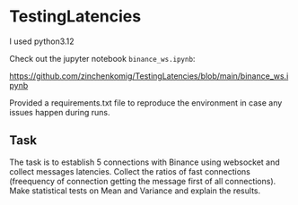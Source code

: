 # TestingLatencies

I used python3.12

Check out the jupyter notebook `binance_ws.ipynb`:

https://github.com/zinchenkomig/TestingLatencies/blob/main/binance_ws.ipynb

Provided a requirements.txt file to reproduce the environment in case any issues happen during runs.

## Task
The task is to establish 5 connections with Binance using websocket and collect messages latencies. Collect the ratios of fast connections (freequency of connection getting the message first of all connections). Make statistical tests on Mean and Variance and explain the results.

